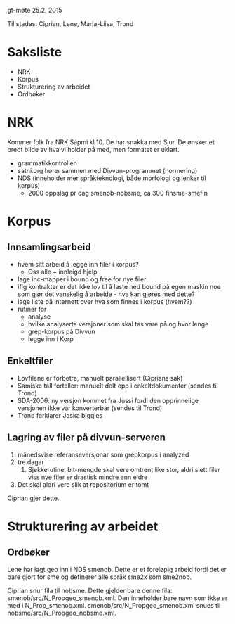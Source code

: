 gt-møte 25.2. 2015

Til stades: Ciprian, Lene, Marja-Liisa, Trond

# Saksliste

* NRK
* Korpus
* Strukturering av arbeidet
* Ordbøker

# NRK
Kommer folk fra NRK Sápmi kl 10. De har snakka med Sjur. 
De ønsker et bredt bilde av hva vi holder på med, men formatet er uklart.

* grammatikkontrollen
* satni.org hører sammen med Divvun-programmet (normering)
* NDS (inneholder mer språkteknologi, både morfologi og lenker til korpus)
    - 2000 oppslag pr dag smenob-nobsme, ca 300 finsme-smefin

# Korpus

## Innsamlingsarbeid
* hvem sitt arbeid å legge inn filer i korpus? 
    - Oss alle + innleigd hjelp
* lage inc-mapper i bound og free for nye filer
* iflg kontrakter er det ikke lov til å laste ned bound på egen maskin noe som gjør det vanskelig å arbeide - hva kan gjøres med dette?
* lage liste på internett over hva som finnes i korpus (hvem??)
* rutiner for 
    - analyse 
    - hvilke analyserte versjoner som skal tas vare på og hvor lenge
    - grep-korpus på Divvun
    - legge inn i Korp

## Enkeltfiler 
* Lovfilene er forbetra, manuelt parallellisert (Ciprians sak)
* Samiske tall forteller: manuelt delt opp i enkeltdokumenter (sendes til Trond)
* SDA-2006: ny versjon kommet fra Jussi fordi den opprinnelige versjonen ikke var konverterbar  (sendes til Trond)
* Trond forklarer Jaska biggies

## Lagring av filer på divvun-serveren
1. månedsvise referanseversjonar som grepkorpus i analyzed
1. tre dagar
    1. Sjekkerutine: bit-mengde skal vere omtrent like stor,
   aldri slett filer viss nye filer er drastisk mindre enn eldre
1. Det skal aldri vere slik at repositorium er tomt

Ciprian gjer dette.

# Strukturering av arbeidet

## Ordbøker
Lene har lagt geo inn i NDS smenob. Dette er et foreløpig arbeid fordi det er bare gjort for sme og definerer alle språk sme2x som sme2nob.

Ciprian snur fila til nobsme. Dette gjelder bare denne fila: smenob/src/N_Propgeo_smenob.xml. Den inneholder bare navn som ikke er med i N_Prop_smenob.xml.
smenob/src/N_Propgeo_smenob.xml snues til nobsme/src/N_Propgeo_nobsme.xml. 
